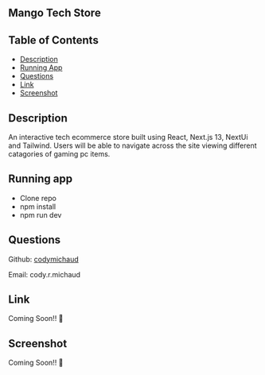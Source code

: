 ## Mango Tech Store

## Table of Contents
- [Description](#description)
- [Running App](#runningapp)
- [Questions](#questions)
- [Link](#link)
- [Screenshot](#screenshot)

## Description
An interactive tech ecommerce store built using React, Next.js 13, NextUi and Tailwind. Users will be able to navigate across the site viewing different catagories of gaming pc items. 

## Running app
- Clone repo
- npm install
- npm run dev

## Questions

Github: [codymichaud](https://github.com/codymichaud)

Email: cody.r.michaud

## Link

Coming Soon!! :rocket:

## Screenshot

Coming Soon!! :milky_way:
